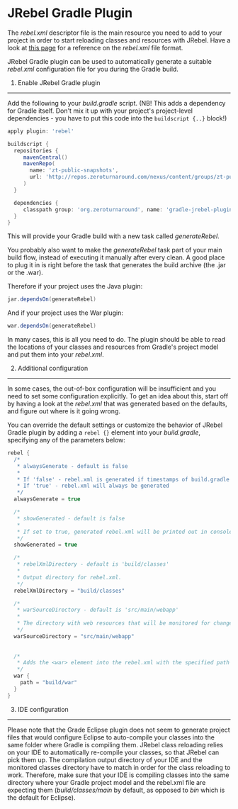 JRebel Gradle Plugin
====================

The *rebel.xml* descriptor file is the main resource you need to add to your project in order to start reloading classes and resources with JRebel.
Have a look at [this page](http://manuals.zeroturnaround.com/jrebel/standalone/config.html) for a reference on the *rebel.xml* file format.

JRebel Gradle plugin can be used to automatically generate a suitable *rebel.xml* configuration file for you during the Gradle build.



1. Enable JRebel Gradle plugin
------------------------------

Add the following to your *build.gradle* script. (NB! This adds a dependency for Gradle itself. Don't mix it up with your project's
project-level dependencies - you have to put this code into the ``buildscript {..}`` block!)

``` groovy
apply plugin: 'rebel'

buildscript {
  repositories {
     mavenCentral()
     mavenRepo(
       name: 'zt-public-snapshots',
       url: 'http://repos.zeroturnaround.com/nexus/content/groups/zt-public/'
     )
  }

  dependencies {
     classpath group: 'org.zeroturnaround', name: 'gradle-jrebel-plugin', version: '1.0.3'
  }
}
```

This will provide your Gradle build with a new task called *generateRebel*.

You probably also want to make the *generateRebel* task part of your main
build flow, instead of executing it manually after every clean. A good place to plug it in is right before the task that generates the build archive
(the .jar or the .war).

Therefore if your project uses the Java plugin: 

``` groovy
jar.dependsOn(generateRebel)
```

And if your project uses the War plugin:

``` groovy
war.dependsOn(generateRebel)
```

In many cases, this is all you need to do. The plugin should be able to read the locations of your classes and resources from Gradle's project model
and put them into your *rebel.xml*.  



2. Additional configuration
---------------------------

In some cases, the out-of-box configuration will be insufficient and you need to set some configuration explicitly. To get an idea about this,
start off by having a look at the *rebel.xml* that was generated based on the defaults, and figure out where is it going wrong.  

You can override the default settings or customize the behavior of JRebel Gradle plugin by adding a ``rebel {}`` element into your *build.gradle*,
specifying any of the parameters below:

``` groovy
rebel {
  /*
   * alwaysGenerate - default is false
   *
   * If 'false' - rebel.xml is generated if timestamps of build.gradle and the current rebel.xml file are not equal.
   * If 'true' - rebel.xml will always be generated
   */
  alwaysGenerate = true

  /*
   * showGenerated - default is false
   *
   * If set to true, generated rebel.xml will be printed out in console during the build, so you can immediately see what was generated.
   */
  showGenerated = true

  /*
   * rebelXmlDirectory - default is 'build/classes'
   *
   * Output directory for rebel.xml.
   */
  rebelXmlDirectory = "build/classes"

  /*
   * warSourceDirectory - default is 'src/main/webapp'
   *
   * The directory with web resources that will be monitored for changes.
   */
  warSourceDirectory = "src/main/webapp"
  
  
  /*
   * Adds the <war> element into the rebel.xml with the specified path attribute.
   */
  war {
    path = "build/war"
  }
}
```


3. IDE configuration
--------------------

Please note that the Grade Eclipse plugin does not seem to generate project files that would configure Eclipse to auto-compile your classes into
the same folder where Gradle is compiling them. JRebel class reloading relies on your IDE to automatically re-compile your classes, so that
JRebel can pick them up. The compilation output directory of your IDE and the monitored classes directory have to match in order
for the class reloading to work. Therefore, make sure that your IDE is compiling classes into the same directory where your Gradle project model
and the rebel.xml file are expecting them (*build/classes/main* by default, as opposed to *bin* which is the default for Eclipse).

